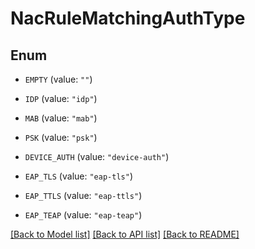 # NacRuleMatchingAuthType

## Enum


* `EMPTY` (value: `""`)

* `IDP` (value: `"idp"`)

* `MAB` (value: `"mab"`)

* `PSK` (value: `"psk"`)

* `DEVICE_AUTH` (value: `"device-auth"`)

* `EAP_TLS` (value: `"eap-tls"`)

* `EAP_TTLS` (value: `"eap-ttls"`)

* `EAP_TEAP` (value: `"eap-teap"`)


[[Back to Model list]](../README.md#documentation-for-models) [[Back to API list]](../README.md#documentation-for-api-endpoints) [[Back to README]](../README.md)


